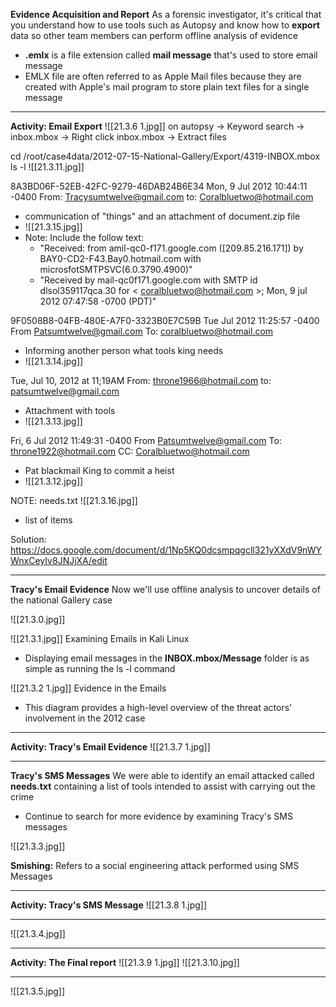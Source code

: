 **Evidence Acquisition and Report**
As a forensic investigator, it's critical that you understand how to use tools such as Autopsy and know how to **export** data so other team members can perform offline analysis of evidence
- **.emlx** is a file extension called **mail message** that's used to store email message
- EMLX file are often referred to as Apple Mail files because they are created with Apple's mail program to store plain text files for a single message 

____
**Activity: Email Export**
![[21.3.6 1.jpg]]
on autopsy -> Keyword search -> inbox.mbox -> Right click inbox.mbox -> Extract files 

cd /root/case4data/2012-07-15-National-Gallery/Export/4319-INBOX.mbox
ls -l 
![[21.3.11.jpg]]

8A3BD06F-52EB-42FC-9279-46DAB24B6E34
Mon, 9 Jul 2012 10:44:11 -0400
From: Tracysumtwelve@gmail.com 
to: Coralbluetwo@hotmail.com
- communication of "things" and an attachment of document.zip file 
- ![[21.3.15.jpg]]
- Note: Include the follow text:
	- "Received: from amil-qc0-f171.google.com ([209.85.216.171]) by BAY0-CD2-F43.Bay0.hotmail.com with microsfotSMTPSVC(6.0.3790.4900)"
	- "Received by mail-qc0f171.google.com with SMTP id dlsol359117qca.30 for < coralbluetwo@hotmail.com >; Mon, 9 jul 2012 07:47:58 -0700 (PDT)"

9F0508B8-04FB-480E-A7F0-3323B0E7C59B
Tue Jul 2012 11:25:57 -0400
From Patsumtwelve@gmail.com
To: coralbluetwo@hotmail.com
- Informing another person what tools king needs
- ![[21.3.14.jpg]]

Tue, Jul 10, 2012 at 11;19AM
From: throne1966@hotmail.com
to: patsumtwelve@gmail.com
- Attachment with tools 
- ![[21.3.13.jpg]]

Fri, 6 Jul 2012 11:49:31 -0400
From Patsumtwelve@gmail.com
To: throne1922@hotmail.com
CC: Coralbluetwo@hotmail.com 
- Pat blackmail King to commit a heist
- ![[21.3.12.jpg]]

NOTE: needs.txt
![[21.3.16.jpg]]
- list of items 

Solution: 
https://docs.google.com/document/d/1Np5KQ0dcsmpqgcll321yXXdV9nWYWnxCeyIv8JNJjXA/edit 
___
**Tracy's Email Evidence**
Now we'll use offline analysis to uncover details of the national Gallery case

![[21.3.0.jpg]]

![[21.3.1.jpg]]
Examining Emails in Kali Linux 
- Displaying email messages in the **INBOX.mbox/Message** folder is as simple as running the ls -l command 

![[21.3.2 1.jpg]]
Evidence in the Emails 
- This diagram provides a high-level overview of the threat actors' involvement in the 2012 case 

____
**Activity: Tracy's Email Evidence**
![[21.3.7 1.jpg]]

___
**Tracy's SMS Messages**
We were able to identify an email attacked called **needs.txt** containing a list of tools intended to assist with carrying out the crime 
- Continue to search for more evidence by examining Tracy's SMS messages


![[21.3.3.jpg]]

**Smishing:** Refers to a social engineering attack performed using SMS Messages

____
**Activity: Tracy's SMS Message**
![[21.3.8 1.jpg]]

___
![[21.3.4.jpg]]

___
**Activity: The Final report**
![[21.3.9 1.jpg]]
![[21.3.10.jpg]]



___
![[21.3.5.jpg]]

